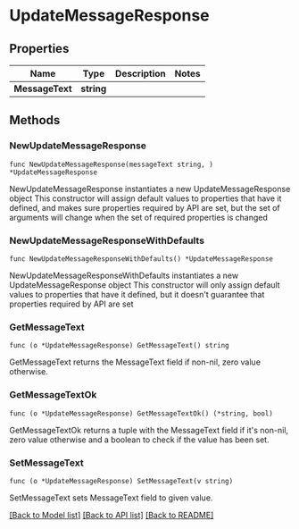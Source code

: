 # UpdateMessageResponse

## Properties

Name | Type | Description | Notes
------------ | ------------- | ------------- | -------------
**MessageText** | **string** |  | 

## Methods

### NewUpdateMessageResponse

`func NewUpdateMessageResponse(messageText string, ) *UpdateMessageResponse`

NewUpdateMessageResponse instantiates a new UpdateMessageResponse object
This constructor will assign default values to properties that have it defined,
and makes sure properties required by API are set, but the set of arguments
will change when the set of required properties is changed

### NewUpdateMessageResponseWithDefaults

`func NewUpdateMessageResponseWithDefaults() *UpdateMessageResponse`

NewUpdateMessageResponseWithDefaults instantiates a new UpdateMessageResponse object
This constructor will only assign default values to properties that have it defined,
but it doesn't guarantee that properties required by API are set

### GetMessageText

`func (o *UpdateMessageResponse) GetMessageText() string`

GetMessageText returns the MessageText field if non-nil, zero value otherwise.

### GetMessageTextOk

`func (o *UpdateMessageResponse) GetMessageTextOk() (*string, bool)`

GetMessageTextOk returns a tuple with the MessageText field if it's non-nil, zero value otherwise
and a boolean to check if the value has been set.

### SetMessageText

`func (o *UpdateMessageResponse) SetMessageText(v string)`

SetMessageText sets MessageText field to given value.



[[Back to Model list]](../README.md#documentation-for-models) [[Back to API list]](../README.md#documentation-for-api-endpoints) [[Back to README]](../README.md)


